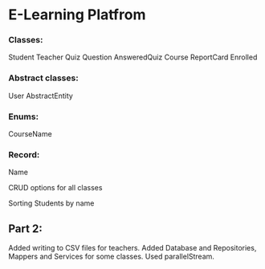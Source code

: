 # E-Learning Platfrom


### Classes:
Student
Teacher
Quiz
Question
AnsweredQuiz
Course
ReportCard
Enrolled


### Abstract classes:
User
AbstractEntity

### Enums:
CourseName

### Record:
Name

CRUD options for all classes

Sorting Students by name


## Part 2:

Added writing to CSV files for teachers.
Added Database and Repositories, Mappers and Services for some classes.
Used parallelStream.
